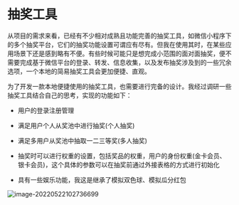 # 抽奖工具

​        从项目的需求来看，已经有不少相对成熟且功能完善的抽奖工具，如微信小程序下的多个抽奖平台，它们的抽奖功能设置可谓应有尽有。但我在使用其时，在某些应用场景下还是感到略有不便。有些时候可能只是想完成小范围的面对面抽奖，便不需要完成基于微信平台的登录、转发、信息收集，以及发布抽奖涉及到的一些冗余选项，一个本地的简易抽奖工具会更加便捷、直观。

​		为了开发一款本地便捷使用的抽奖工具，也需要进行完备的设计。我经过调研一些抽奖工具结合自己的思考，实现的功能如下：

+ 用户的登录注册管理

+ 满足用户个人从奖池中进行抽奖(个人抽奖)
+ 满足多用户从奖池中抽取一二三等奖(多人抽奖)
+ 抽奖时可以进行权重的设置，包括奖品的权重，用户的身份权重(金卡会员、银卡会员)，这个具体的参数可以在抽奖前通过外接表格的方式进行初始化
+ 具有一些娱乐功能，我这是继承了模拟双色球、模拟瓜分红包

![image-20220522102736699](C:%5CUsers%5C50502%5CAppData%5CRoaming%5CTypora%5Ctypora-user-images%5Cimage-20220522102736699.png)